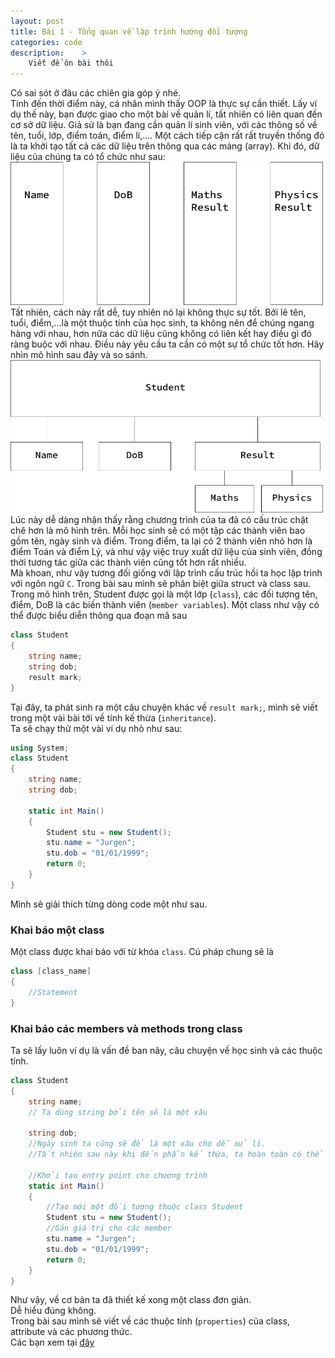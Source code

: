 ```yaml
---
layout: post
title: Bài 1 - Tổng quan về lập trình hướng đối tượng
categories: code
description:    >
    Viết để ôn bài thôi
---
```

Có sai sót ở đâu các chiên gia góp ý nhé.  
Tính đến thời điểm này, cá nhân mình thấy OOP là thực sự cần thiết. Lấy ví dụ thế này, bạn được giao cho một bài về quản lí, tất nhiên có liên quan đến cơ sở dữ liệu. Giả sử là bạn đang cần quản lí sinh viên, với các thông số về tên, tuổi, lớp, điểm toán, điểm lí,.... Một cách tiếp cận rất rất truyền thống đó là ta khởi tạo tất cả các dữ liệu trên thông qua các mảng (array). Khi đó, dữ liệu của chúng ta có tổ chức như sau:  
<img src = "\assets\img\cs\OOP\Lecture_1\1.jpg" width = "500">  
Tất nhiên, cách này rất dễ, tuy nhiên nó lại không thực sự tốt. Bởi lẽ tên, tuổi, điểm,...là một thuộc tính của học sinh, ta không nên để chúng ngang hàng với nhau, hơn nữa các dữ liệu cũng không có liên kết hay điều gì đó ràng buộc với nhau. Điều này yêu cầu ta cần có một sự tổ chức tốt hơn. Hãy nhìn mô hình sau đây và so sánh.  
<img src = "\assets\img\cs\OOP\Lecture_1\2.jpg" width = "500">  
Lúc này dễ dàng nhận thấy rằng chương trình của ta đã có cấu trúc chặt chẽ hơn là mô hình trên. Mỗi học sinh sẽ có một tập các thành viên bao gồm tên, ngày sinh và điểm. Trong điểm, ta lại có 2 thành viên nhỏ hơn là điểm Toán và điểm Lý, và như vậy việc truy xuất dữ liệu của sinh viên, đồng thời tương tác giữa các thành viên cũng tốt hơn rất nhiều.  
Mà khoan, như vậy tương đối giống với lập trình cấu trúc hồi ta học lập trình với ngôn ngữ ```C```. Trong bài sau mình sẽ phân biệt giữa struct và class sau.  
Trong mô hình trên, Student được gọi là một lớp (```class```), các đối tượng tên, điểm, DoB là các biến thành viên (```member variables```). Một class như vậy có thể được biểu diễn thông qua đoạn mã sau

~~~c#
class Student
{
    string name;  
    string dob;  
    result mark;  
}
~~~

Tại đây, ta phát sinh ra một câu chuyện khác về ```result mark;```, mình sẽ viết trong một vài bài tới về tính kế thừa (```inheritance```).  
Ta sẽ chạy thử một vài ví dụ nhỏ như sau:

~~~c#
using System;  
class Student  
{  
    string name;  
    string dob;  

    static int Main()  
    {  
        Student stu = new Student();  
        stu.name = "Jurgen";  
        stu.dob = "01/01/1999";  
        return 0;  
    }  
}
~~~

Mình sẽ giải thích từng dòng code một như sau.

### Khai báo một class

Một class được khai báo với từ khóa ```class```. Cú pháp chung sẽ là

~~~c#
class [class_name]
{
    //Statement
}
~~~

### Khai báo các members và methods trong class

Ta sẽ lấy luôn ví dụ là vấn đề ban nãy, câu chuyện về học sinh và các thuộc tính.

~~~c#
class Student
{
    string name;
    // Ta dùng string bởi tên sẽ là một xâu

    string dob;
    //Ngày sinh ta cũng sẽ để là một xâu cho dễ xử lí.
    //Tất nhiên sau này khi đến phần kế thừa, ta hoàn toàn có thể định nghĩa một class về ngày tháng

    //Khởi tạo entry point cho chương trình
    static int Main()
    {
        //Tạo mới một đối tượng thuộc class Student
        Student stu = new Student();
        //Gán giá trị cho các member
        stu.name = "Jurgen";
        stu.dob = "01/01/1999";
        return 0;
    }
}
~~~

Như vậy, về cơ bản ta đã thiết kế xong một class đơn giản.  
Dễ hiểu đúng không.  
Trong bài sau mình sẽ viết về các thuộc tính (```properties```) của class, attribute và các phương thức.  
Các bạn xem tại [đây](foo)
